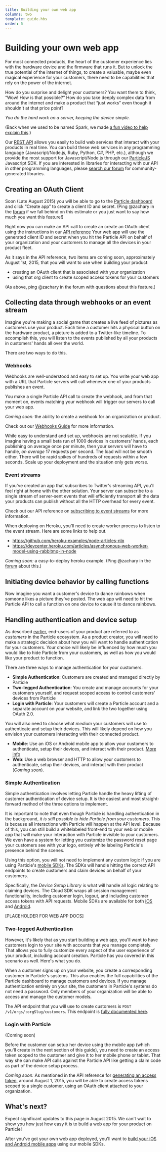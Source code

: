 ```yaml
---
title: Building your own web app
columns: two
template: guide.hbs
order: 5
---
```


# Building your own web app

For most connected products, the heart of the customer experience lies with the
hardware device and the firmware that runs it. But to unlock the true potential
of the internet of things, to create a valuable, maybe even magical experience
for your customers, there need to be capabilities that rely on the power of the
internet.

How do you surprise and delight your customers?
You want them to think, “Wow! How is that possible?”
How do you take deeply complex data from around the internet and make a product
that “just works” even though it shouldn't at that price point?

_You do the hard work on a server, keeping the device simple._

(Back when we used to be named Spark, we made
[a fun video to help explain this](https://vimeo.com/100195659).)

Our [REST API](/reference/api/) allows you easily to
build web services that interact with your products in real time. You can
build these web services in any programming language (Javascript/Node.js,
Ruby, Python, C#, PHP, etc.), although we provide the most support for
Javascript/Node.js through our [ParticleJS](/reference/javascript/) Javascript
SDK. If you are interested in libraries for interacting with our API in other
programming languages, please [search our forum](https://community.particle.io)
for community-generated libraries.


## Creating an OAuth Client

Soon (Late August 2015) you will be able to go to the
[Particle dashboard](https://dashboard.particle.io/) and click
“Create app” to create a client ID and secret.
(Ping @zachary in the [forum](http://community.particle.io/)
if we fall behind on this estimate or you just want to say how much
you want this feature!)

Right now you can make an API call to create an create an OAuth client using the
instructions in our [API reference](/reference/api/#create-an-oauth-client)
Your web app will use the generated client ID and secret  when you hit the
Particle API on behalf of your organization and your customers to manage all the
devices in your product fleet.

As it says in the API reference, two items are coming soon, approximately August
1st, 2015, that you will want to use when building your product:

- creating an OAuth client that is associated with your organization
- using that org client to create scoped access tokens for your customers

(As above, ping @zachary in the forum with questions about this feature.)


## Collecting data through webhooks or an event stream

Imagine you're making a social game that creates a live feed of pictures as
customers use your product. Each time a customer hits a physical button on the
hardware product, a picture is added to a Twitter-like timeline.
To accomplish this, you will listen to the events published by all your products
in customers' hands all over the world.

There are two ways to do this.

### Webhooks

Webhooks are well-understood and easy to set up. You write your web app with a
URL that Particle servers will call whenever one of your products publishes an
event.

You make a single Particle API call to create the webhook, and from that moment
on, events matching your webhook will trigger our servers to call your web app.

*Coming soon:* the ability to create a webhook for an organization or product.

Check out our [Webhooks Guide](/guide/tools-and-features/webhooks/) for more
information.

While easy to understand and set up, webhooks are not scalable. If you imagine
having a small beta run of 1000 devices in customers' hands, each publishing on
average once per minute, then your servers will have to handle, _on average_ 17
requests per second. The load will not be smooth either. There will be rapid
spikes of hundreds of requests within a few seconds. Scale up your deployment
and the situation only gets worse.

### Event streams

If you've created an app that subscribes to Twitter's streaming API, you'll feel
right at home with the other solution. Your server can subscribe to a single
stream of server-sent events that will efficiently transport all the data your
products can publish without all the HTTP overhead for every event.

Check out our API reference on
[subscribing to event streams](/reference/api/#subscribing-to-events)
for more information.

When deploying on Heroku, you'll need to create worker process to listen to the
event stream. Here are some links to help out.

- https://github.com/heroku-examples/node-articles-nlp
- https://devcenter.heroku.com/articles/asynchronous-web-worker-model-using-rabbitmq-in-node

*Coming soon:* a easy-to-deploy heroku example.
(Ping @zachary in the [forum](https://community.particle.io/) about this.)


## Initiating device behavior by calling functions

Now imagine you want a customer's device to dance rainbows when someone likes a
picture they've posted. The web app will need to hit the Particle API to call a
function on one device to cause it to dance rainbows.


## Handling authentication and device setup

As described
[earlier](/guide/how-to-build-a-product/dashboard/#organizations-vs-individuals),
end-users of your product are referred to as *customers* in the Particle
ecosystem. As a product creator, you will need to make a strategic decision
about how you will want to handle authentication for your customers. Your choice
will likely be influenced by how much you would like to hide Particle from your
customers, as well as how you would like your product to function.

There are three ways to manage authentication for your customers.
  * **Simple Authentication**: Customers are created and managed directly by Particle
  * **Two-legged Authentication**: You create and manage accounts for your customers yourself, and request scoped access to control customers' devices from Particle
  * **Login with Particle**: Your customers will create a Particle account and a separate account on your website, and link the two together using OAuth 2.0.

You will also need to choose what *medium* your customers will use to
authenticate and setup their devices. This will likely depend on how you
envision your customers interacting with their connected product.
  * **Mobile**: Use an iOS or Android mobile app to allow your customers to authenticate, setup their devices, and interact with their product. [More info](/guide/how-to-build-a-product/mobile-app/)
  * **Web**: Use a web browser and HTTP to allow your customers to authenticate, setup their devices, and interact with their product (*Coming soon*).

### Simple Authentication

Simple authentication involves letting Particle handle the heavy lifting of
customer authentication of device setup. It is the easiest and most
straight-forward method of the three options to implement.

It is important to note that even though Particle is handling authentication in
the background, *it is still possible to hide Particle from your customers*.
This is because all interactions with Particle will happen at the API level. Because
of this, you can still build a whitelabeled front-end to your web or mobile app that will make your interaction
with Particle invisible to your customers.  We even have a system for letting you customize the
password reset page your customers see with your logo, entirely white labeling
Particle's presence behind the scenes.

Using this option, you will not need to implement any custom logic if you are
using Particle's [mobile
SDKs](/guide/how-to-build-a-product/mobile-app/). The SDKs will handle hitting
the correct API endpoints to create customers and claim devices on behalf of
your customers.

Specifically, the *Device Setup Library* is what will handle all logic relating to
claiming devices. The Cloud SDK wraps all session management functionality,
including customer login, logout, and including customer access tokens with API
requests. Mobile SDKs are available for both [iOS](/reference/ios/) and
[Android](/reference/android/).

[PLACEHOLDER FOR WEB APP DOCS]

### Two-legged Authentication

However, it's likely that as you start building a web app, you'll want to have
customers login to your site with accounts that you manage completely.
That allows you to fully customize every aspect of the user experience of your
product, including account creation. Particle has you covered in this scenario
as well. Here's what you do.

When a customer signs up on your website, you create a corresponding customer in
Particle's systems. This also enables the full capabilities of the Particle
dashboard to manage customers and devices. If you manage authentication entirely
on your site, the customers in Particle's systems do not need a password. Only
members of your organization will be able to access and manage the customer
models.

The API endpoint that you will use to create customers is `POST
/v1/orgs/:orgSlug/customers`. This endpoint is [fully documented
here](/reference/api/#create-a-customer).

### Login with Particle

(Coming soon)



Before the customer can setup her device using the mobile app (which you'll
create in the next section of this guide), you need to create an access token
scoped to the customer and give it to her mobile phone or tablet. That way she
can make API calls against the Particle API like getting a claim code as part of
the device setup process.

*Coming soon:* As mentioned in the API reference for
[generating an access token](/reference/api/#generate-a-new-access-token),
around August 1, 2015, you will be able to create access tokens scoped to a
single customer, using an OAuth client attached to your organization.


## What's next?

Expect significant updates to this page in August 2015. We can't wait to show
you how just how easy it is to build a web app for your product on Particle!

After you've got your own web app deployed, you'll want to
[build your iOS and Android mobile apps](/guide/how-to-build-a-product/mobile-app/)
using our mobile SDKs.
